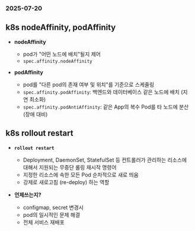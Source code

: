 ### 2025-07-20

## k8s nodeAffinity, podAffinity
- **nodeAffinity**
  - pod가 "어떤 노드에 배치"될지 제어
  - `spec.affinity.nodeAffinity`

- **podAffinity**
  - pod를 "다른 pod의 존재 여부 및 위치"를 기준으로 스케줄링
  - `spec.affinity.podAffinity`: 백엔드와 데이터베이스 같은 노드에 배치 (지연 최소화)
  - `spec.affinity.podAntiAffinity`: 같은 App의 복수 Pod를 타 노드에 분산 (장애 대비)

## k8s rollout restart
- **`rollout restart`**
  - Deployment, DaemonSet, StatefulSet 등 컨트롤러가 관리하는 리소스에 대해서 지원되는 무중단 롤링 재시작 명령어
  - 지정한 리소스에 속한 모든 Pod 순차적으로 새로 띄움
  - 강제로 새로고침 (re-deploy) 하는 역할

- **언제쓰는지?**
  - configmap, secret 변경시
  - pod의 일시적인 문제 해결
  - 전체 서비스 재배포
